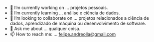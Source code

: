 - 🔭 I’m currently working on ... projetos pessoais.
- 🌱 I’m currently learning ... análise e ciência de dados.
- 👯 I’m looking to collaborate on ... projetos relacionados a ciência de dados, aprendizado de máquina ou desenvolvimento de software.
- 💬 Ask me about ... qualquer coisa.
- 📫 How to reach me: ... felipe.andreolla@gmail.com
